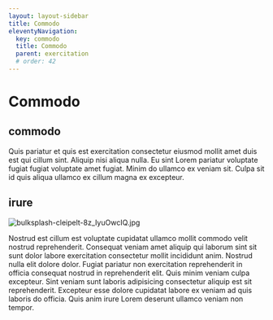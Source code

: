 ```yaml
---
layout: layout-sidebar
title: Commodo
eleventyNavigation:
  key: commodo
  title: Commodo
  parent: exercitation
  # order: 42
---
```


# Commodo

## commodo

Quis pariatur et quis est exercitation consectetur eiusmod mollit amet duis est qui cillum sint. Aliquip nisi aliqua nulla. Eu sint Lorem pariatur voluptate fugiat fugiat voluptate amet fugiat. Minim do ullamco ex veniam sit. Culpa sit id quis aliqua ullamco ex cillum magna ex excepteur.

## irure

<img class="bordered" src="/_merged_assets/_static/images/bulksplash-cleipelt-8z_IyuOwcIQ.jpg" alt="bulksplash-cleipelt-8z_IyuOwcIQ.jpg" />

Nostrud est cillum est voluptate cupidatat ullamco mollit commodo velit nostrud reprehenderit. Consequat veniam amet aliquip qui laborum sint sit sunt dolor labore exercitation consectetur mollit incididunt anim. Nostrud nulla elit dolore dolor. Fugiat pariatur non exercitation reprehenderit in officia consequat nostrud in reprehenderit elit. Quis minim veniam culpa excepteur. Sint veniam sunt laboris adipisicing consectetur aliquip est sit reprehenderit. Excepteur esse dolore cupidatat labore ex veniam ad quis laboris do officia. Quis anim irure Lorem deserunt ullamco veniam non tempor.
